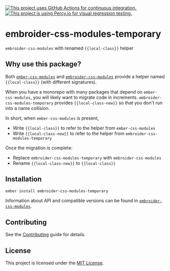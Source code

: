 [![This project uses GitHub Actions for continuous integration.](https://github.com/ijlee2/embroider-css-modules/actions/workflows/ci.yml/badge.svg)](https://github.com/ijlee2/embroider-css-modules/actions/workflows/ci.yml)
[![This project is using Percy.io for visual regression testing.](https://percy.io/static/images/percy-badge.svg)](https://percy.io/Isaac/embroider-css-modules)

# embroider-css-modules-temporary

`embroider-css-modules` with renamed `{{local-class}}` helper


## Why use this package?

Both [`ember-css-modules`](https://github.com/salsify/ember-css-modules) and [`embroider-css-modules`](../embroider-css-modules) provide a helper named `{{local-class}}` (with different signatures).

When you have a monorepo with many packages that depend on `ember-css-modules`, you will likely want to migrate code in increments. `embroider-css-modules-temporary` provides `{{local-class-new}}` so that you don't run into a name collision.

In short, when `ember-css-modules` is present,

- Write `{{local-class}}` to refer to the helper from `ember-css-modules`
- Write `{{local-class-new}}` to refer to the helper from `embroider-css-modules-temporary`

Once the migration is complete:

- Replace `embroider-css-modules-temporary` with `embroider-css-modules`
- Rename `{{local-class-new}}` to `{{local-class}}`


## Installation

```sh
ember install embroider-css-modules-temporary
```

Information about API and compatible versions can be found in [`embroider-css-modules`](../embroider-css-modules).


## Contributing

See the [Contributing](../../CONTRIBUTING.md) guide for details.


## License

This project is licensed under the [MIT License](LICENSE.md).
